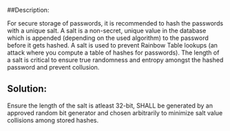 ##Description:

For secure storage of passwords, it is recommended to hash the passwords with a unique salt. A salt is a non-secret, unique value in the database which is appended (depending on the used algorithm) to the password before it gets hashed. A salt is used to prevent Rainbow Table lookups (an attack where you compute a table of hashes for passwords). The length of a salt is critical to ensure true randomness and entropy amongst the hashed password and prevent collusion.


## Solution:

Ensure the length of the salt is atleast 32-bit, SHALL be generated by an approved random bit generator and chosen arbitrarily to minimize salt value collisions among stored hashes.
